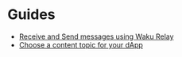 # Guides

- [Receive and Send messages using Waku Relay](relay-receive-send-messages.md)
- [Choose a content topic for your dApp](choose-content-topic.md)
